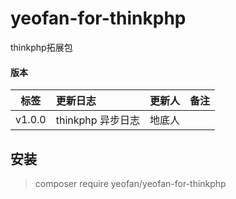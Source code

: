 # yeofan-for-thinkphp

thinkphp拓展包

#### 版本

| 标签     | 更新日志 | 更新人 | 备注 |
|--------| :----------------------------------------------------------- | -------------------- | ---- |
| v1.0.0 | thinkphp 异步日志 | 地底人               |      |


## 安装
> composer require yeofan/yeofan-for-thinkphp








